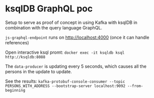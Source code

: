 # ksqlDB GraphQL poc

Setup to serve as proof of concept in using Kafka with ksqlDB in combination with the query language GraphQL.

`js-graphql-endpoint` runs on [http://localhost:4000](http://localhost:4000) (once it can handle references)

Open interactive ksql promt: `docker exec -it ksqldb ksql http://ksqldb:8088`

The `data-producer` is updating every 5 seconds, which causes all the persons in the update to update.

See the results: `kafka-protobuf-console-consumer --topic PERSONS_WITH_ADDRESS --bootstrap-server localhost:9092 --from-beginning`